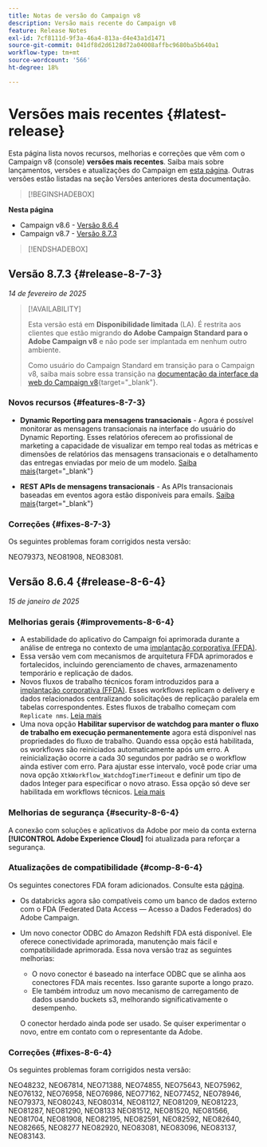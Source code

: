 ```yaml
---
title: Notas de versão do Campaign v8
description: Versão mais recente do Campaign v8
feature: Release Notes
exl-id: 7cf8111d-9f3a-46a4-813a-d4e43a1d1471
source-git-commit: 041df8d2d6128d72a04008affbc9680ba5b640a1
workflow-type: tm+mt
source-wordcount: '566'
ht-degree: 18%

---
```


# Versões mais recentes {#latest-release}

Esta página lista novos recursos, melhorias e correções que vêm com o Campaign v8 (console) **versões mais recentes**. Saiba mais sobre lançamentos, versões e atualizações do Campaign em [esta página](upgrades.md). Outras versões estão listadas na seção Versões anteriores desta documentação.

>[!BEGINSHADEBOX]

**Nesta página**

* Campaign v8.6 - [Versão 8.6.4](#release-8-6-4)
* Campaign v8.7 - [Versão 8.7.3](#release-8-7-3)

>[!ENDSHADEBOX]


## Versão 8.7.3 {#release-8-7-3}

_14 de fevereiro de 2025_

>[!AVAILABILITY]
>
>Esta versão está em **Disponibilidade limitada** (LA). É restrita aos clientes que estão migrando **do Adobe Campaign Standard para o Adobe Campaign v8** e não pode ser implantada em nenhum outro ambiente.
>
>Como usuário do Campaign Standard em transição para o Campaign v8, saiba mais sobre essa transição na [documentação da interface da web do Campaign v8](https://experienceleague.adobe.com/pt-br/docs/campaign-web/v8/start/acs-migration){target="_blank"}.

### Novos recursos {#features-8-7-3}

* **Dynamic Reporting para mensagens transacionais** - Agora é possível monitorar as mensagens transacionais na interface do usuário do Dynamic Reporting. Esses relatórios oferecem ao profissional de marketing a capacidade de visualizar em tempo real todas as métricas e dimensões de relatórios das mensagens transacionais e o detalhamento das entregas enviadas por meio de um modelo. [Saiba mais](https://experienceleague.adobe.com/en/docs/experience-cloud/campaign/reporting/get-started-reporting){target="_blank"}

* **REST APIs de mensagens transacionais** - As APIs transacionais baseadas em eventos agora estão disponíveis para emails. [Saiba mais](https://experienceleague.adobe.com/en/docs/experience-cloud/campaign/apis/managing-transactional-messages){target="_blank"}

### Correções {#fixes-8-7-3}

Os seguintes problemas foram corrigidos nesta versão:

NEO79373, NEO81908, NEO83081.


## Versão 8.6.4 {#release-8-6-4}

_15 de janeiro de 2025_

### Melhorias gerais {#improvements-8-6-4}

* A estabilidade do aplicativo do Campaign foi aprimorada durante a análise de entrega no contexto de uma [implantação corporativa (FFDA)](../../v8/architecture/enterprise-deployment.md).
* Essa versão vem com mecanismos de arquitetura FFDA aprimorados e fortalecidos, incluindo gerenciamento de chaves, armazenamento temporário e replicação de dados.
* Novos fluxos de trabalho técnicos foram introduzidos para a [implantação corporativa (FFDA)](../../v8/architecture/enterprise-deployment.md). Esses workflows replicam o delivery e dados relacionados centralizando solicitações de replicação paralela em tabelas correspondentes. Estes fluxos de trabalho começam com `Replicate nms`. [Leia mais](../architecture/replication.md)
* Uma nova opção **Habilitar supervisor de watchdog para manter o fluxo de trabalho em execução permanentemente** agora está disponível nas propriedades do fluxo de trabalho. Quando essa opção está habilitada, os workflows são reiniciados automaticamente após um erro. A reinicialização ocorre a cada 30 segundos por padrão se o workflow ainda estiver com erro. Para ajustar esse intervalo, você pode criar uma nova opção `XtkWorkflow_WatchdogTimerTimeout` e definir um tipo de dados Integer para especificar o novo atraso. Essa opção só deve ser habilitada em workflows técnicos. [Leia mais](../../automation/workflow/workflow-properties.md#execution)

### Melhorias de segurança {#security-8-6-4}

A conexão com soluções e aplicativos da Adobe por meio da conta externa **[!UICONTROL Adobe Experience Cloud]** foi atualizada para reforçar a segurança.

<!--
### Connection to Campaign {#ims-8-6-4}

**(Limited availability)** For a restricted list of customers, Campaign v8.6.4 can allow native authentication mode instead of Adobe Identity Management System (IMS). Note that if you are using Campaign native authentication, you cannot access to [Campaign Web User Interface](../start/campaign-ui.md#campaign-web-user-interface).-->

### Atualizações de compatibilidade {#comp-8-6-4}

Os seguintes conectores FDA foram adicionados. Consulte esta [página](compatibility-matrix.md#FederatedDataAccessFDA).

* Os databricks agora são compatíveis como um banco de dados externo com o FDA (Federated Data Access — Acesso a Dados Federados) do Adobe Campaign.

* Um novo conector ODBC do Amazon Redshift FDA está disponível. Ele oferece conectividade aprimorada, manutenção mais fácil e compatibilidade aprimorada. Essa nova versão traz as seguintes melhorias:

   * O novo conector é baseado na interface ODBC que se alinha aos conectores FDA mais recentes. Isso garante suporte a longo prazo.
   * Ele também introduz um novo mecanismo de carregamento de dados usando buckets s3, melhorando significativamente o desempenho.

  O conector herdado ainda pode ser usado. Se quiser experimentar o novo, entre em contato com o representante da Adobe.

### Correções {#fixes-8-6-4}

Os seguintes problemas foram corrigidos nesta versão:

NEO48232, NEO67814, NEO71388, NEO74855, NEO75643, NEO75962, NEO76132, NEO76958, NEO76986, NEO77162, NEO77452, NEO78946, NEO79373, NEO80243, NEO80314, NEO81127, NEO81209, NEO81223, NEO81287, NEO81290, NEO8133 NEO81512, NEO81520, NEO81566, NEO81704, NEO81908, NEO82195, NEO82591, NEO82592, NEO82640, NEO82665, NEO8277 NEO82920, NEO83081, NEO83096, NEO83137, NEO83143.

